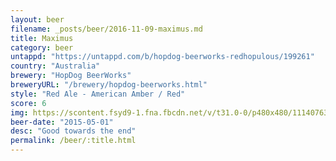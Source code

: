 ```yaml
---
layout: beer
filename: _posts/beer/2016-11-09-maximus.md
title: Maximus
category: beer
untappd: "https://untappd.com/b/hopdog-beerworks-redhopulous/199261"
country: "Australia"
brewery: "HopDog BeerWorks"
breweryURL: "/brewery/hopdog-beerworks.html"
style: "Red Ale - American Amber / Red"
score: 6
img: https://scontent.fsyd9-1.fna.fbcdn.net/v/t31.0-0/p480x480/11140763_10153268299603745_965318376264137516_o.jpg?_nc_cat=103&_nc_sid=e007fa&_nc_ohc=naMKQJh23pwAX_Fiog2&_nc_ht=scontent.fsyd9-1.fna&_nc_tp=6&oh=66ef9f05f444b508aea0ec310aebef53&oe=5F48FDFF
beer-date: "2015-05-01"
desc: "Good towards the end"
permalink: /beer/:title.html
---
```

